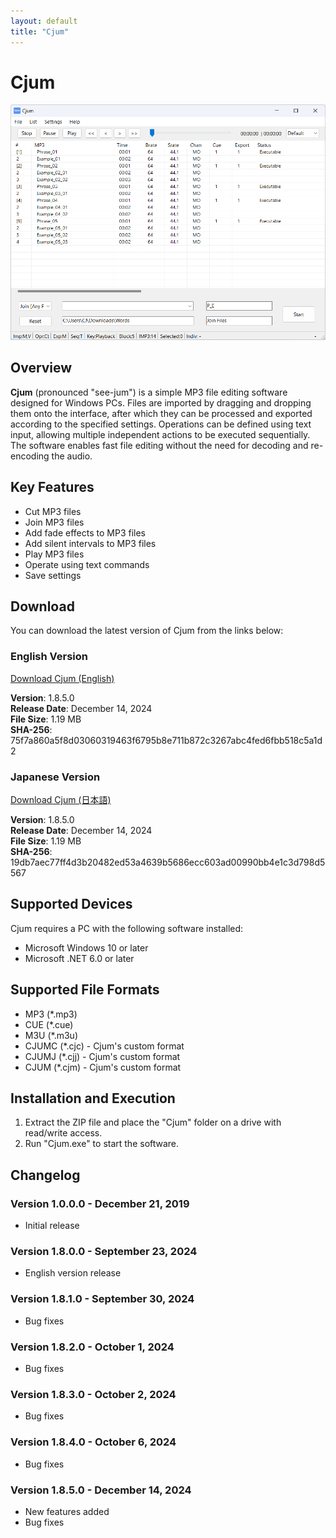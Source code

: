 ```yaml
---
layout: default
title: "Cjum"
---
```

# Cjum
<a href="img/ss00.png"><img src="img/ss00.png" alt="Cjum Screenshot" width="700px"></a>

## Overview
**Cjum** (pronounced "see-jum") is a simple MP3 file editing software designed for Windows PCs. Files are imported by dragging and dropping them onto the interface, after which they can be processed and exported according to the specified settings. Operations can be defined using text input, allowing multiple independent actions to be executed sequentially. The software enables fast file editing without the need for decoding and re-encoding the audio.  

## Key Features  
- Cut MP3 files  
- Join MP3 files  
- Add fade effects to MP3 files  
- Add silent intervals to MP3 files  
- Play MP3 files  
- Operate using text commands  
- Save settings  

## Download
You can download the latest version of Cjum from the links below:

### English Version
[Download Cjum (English)](https://github.com/cutandjoin/Cjum/releases/download/cjum1850/cjum_v1850e.zip)

**Version**: 1.8.5.0  
**Release Date**: December 14, 2024  
**File Size**: 1.19 MB  
**SHA-256**: 75f7a860a5f8d03060319463f6795b8e711b872c3267abc4fed6fbb518c5a1d2  

### Japanese Version
[Download Cjum (日本語)](https://github.com/cutandjoin/Cjum/releases/download/cjum1850j/cjum_v1850j.zip)

**Version**: 1.8.5.0  
**Release Date**: December 14, 2024  
**File Size**: 1.19 MB  
**SHA-256**: 19db7aec77ff4d3b20482ed53a4639b5686ecc603ad00990bb4e1c3d798d5567

## Supported Devices
Cjum requires a PC with the following software installed:

- Microsoft Windows 10 or later
- Microsoft .NET 6.0 or later

## Supported File Formats
- MP3 (*.mp3)
- CUE (*.cue)
- M3U (*.m3u)
- CJUMC (*.cjc) - Cjum's custom format
- CJUMJ (*.cjj) - Cjum's custom format
- CJUM (*.cjm) - Cjum's custom format

## Installation and Execution
1. Extract the ZIP file and place the "Cjum" folder on a drive with read/write access.
2. Run "Cjum.exe" to start the software.

## Changelog

### Version 1.0.0.0 - December 21, 2019
- Initial release

### Version 1.8.0.0 - September 23, 2024
- English version release

### Version 1.8.1.0 - September 30, 2024
- Bug fixes

### Version 1.8.2.0 - October 1, 2024
- Bug fixes

### Version 1.8.3.0 - October 2, 2024
- Bug fixes

### Version 1.8.4.0 - October 6, 2024
- Bug fixes

### Version 1.8.5.0 - December 14, 2024
- New features added
- Bug fixes
